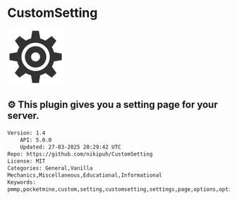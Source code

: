 # CustomSetting
<img src="https://raw.githubusercontent.com/nikipuh/CustomSetting/848501ecfdfa6aa3cc5d7d10b83226c92bf7f3fc/icon.png" width="128" height="128" />

## ⚙ This plugin gives you a setting page for your server.
```properties
Version: 1.4
    API: 5.0.0
    Updated: 27-03-2025 20:29:42 UTC
Repo: https://github.com/nikipuh/CustomSetting
License: MIT
Categories: General,Vanilla Mechanics,Miscellaneous,Educational,Informational
Keywords: pmmp,pocketmine,custom,setting,customsetting,settings,page,options,option
```